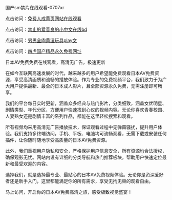 国产sm禁片在线观看-0707xr


点击访问：<a href="https://gfd-5xg.pages.dev/">免费人成黄页网站在线观看</a>

点击访问：<a href="https://rtj-3zo.pages.dev/">禁止的爱善良的小中文在线bd</a>

点击访问：<a href="https://bered.pages.dev/">男男全肉黄湿玩具play文</a>

点击访问：<a href="https://gsd-agv.pages.dev/">四虎国产精品永久免费网址</a>


日本AV免费免费在线观看，高清无广告，极速更新

在如今互联网高速发展的时代，越来越多的用户希望能免费观看日本AV免费资源，享受高清画质和流畅的播放体验。作为专业的免费视频平台，我们致力于为广大用户提供最新、最全的日本成人影片，且全部资源永久免费，无需注册即可畅享。

我们的平台每日实时更新，涵盖众多经典与热门影片，分类细致，涵盖女优明星、剧情类型、年代分区，方便用户快速找到心仪的视频内容。无论你喜欢青春校园、人妻熟女还是剧情丰富的系列作品，都能在这里轻松搜索和观看。

所有视频均采用高清无广告播放技术，保证观看过程中无弹窗骚扰，提升用户体验。我们支持多终端访问，手机、平板、电脑均可流畅观看，无需下载或安装任何插件，让你随时随地享受高质量的日本AV免费资源。

此外，我们重视用户隐私和安全，严格保护用户信息安全，所有资源均合法授权，确保观影无忧。网站内设有详细的分类导航和热门推荐板块，帮助用户快速定位最新和最受欢迎的内容。

选择我们，就是选择最专业、最贴心的日本AV免费视频体验。无论你是资深爱好者还是新手入门，这里都能满足你的所有需求，享受无拘无束的观看自由。

马上访问，开启你的日本AV免费高清之旅，感受极致视觉盛宴！


<span style="display:none;">[Canonical link]( https://github.com/832xduan/78811 ）</span>

